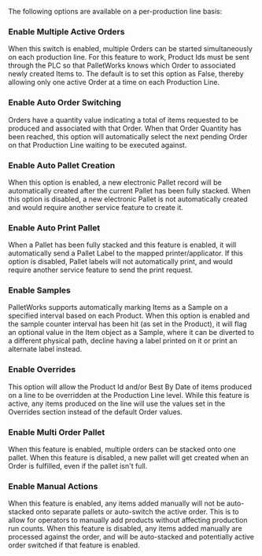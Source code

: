 The following options are available on a per-production line basis:

### Enable Multiple Active Orders

When this switch is enabled, multiple Orders can be started simultaneously on each production line. For this feature to work, Product Ids must be sent through the PLC so that PalletWorks knows which Order to associated newly created Items to. The default is to set this option as False, thereby allowing only one active Order at a time on each Production Line.

### Enable Auto Order Switching

Orders have a quantity value indicating a total of items requested to be produced and associated with that Order. When that Order Quantity has been reached, this option will automatically select the next pending Order on that Production Line waiting to be executed against.

### Enable Auto Pallet Creation

When this option is enabled, a new electronic Pallet record will be automatically created after the current Pallet has been fully stacked. When this option is disabled, a new electronic Pallet is not automatically created and would require another service feature to create it.

### Enable Auto Print Pallet

When a Pallet has been fully stacked and this feature is enabled, it will automatically send a Pallet Label to the mapped printer/applicator. If this option is disabled, Pallet labels will not automatically print, and would require another service feature to send the print request.

### Enable Samples

PalletWorks supports automatically marking Items as a Sample on a specified interval based on each Product. When this option is enabled and the sample counter interval has been hit (as set in the Product), it will flag an optional value in the Item object as a Sample, where it can be diverted to a different physical path, decline having a label printed on it or print an alternate label instead.

### Enable Overrides

This option will allow the Product Id and/or Best By Date of items produced on a line to be overridden at the Production Line level. While this feature is active, any items produced on the line will use the values set in the Overrides section instead of the default Order values.

### Enable Multi Order Pallet

When this feature is enabled, multiple orders can be stacked onto one pallet. When this feature is disabled, a new pallet will get created when an Order is fulfilled, even if the pallet isn't full.

### Enable Manual Actions

When this feature is enabled, any items added manually will not be auto-stacked onto separate pallets or auto-switch the active order. This is to allow for operators to manually add products without affecting production run counts. When this feature is disabled, any items added manually are processed against the order, and will be auto-stacked and potentially active order switched if that feature is enabled.